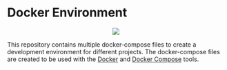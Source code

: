 # Docker Environment

<p align="center">
    <img src="https://skillicons.dev/icons?i=py,pytorch,docker" /><br>
</p>

This repository contains multiple docker-compose files to create a development environment for different projects. The docker-compose files are created to be used with the [Docker](https://www.docker.com/) and [Docker Compose](https://docs.docker.com/compose/) tools.